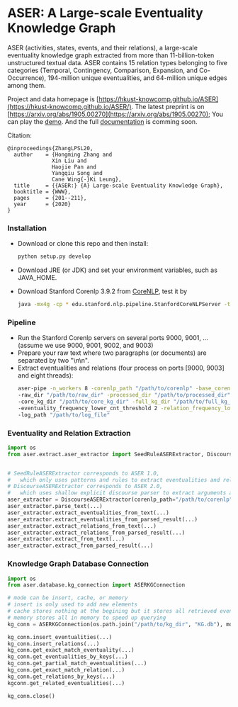 # ASER: A Large-scale Eventuality Knowledge Graph

ASER (activities, states, events, and their relations), a large-scale eventuality knowledge graph extracted from more than 11-billion-token unstructured textual data. ASER contains 15 relation types belonging to five categories (Temporal, Contingency, Comparison, Expansion, and Co-Occurrence), 194-million unique eventualities, and 64-million unique edges among them.

Project and data homepage is [https://hkust-knowcomp.github.io/ASER](https://hkust-knowcomp.github.io/ASER/).
The latest preprint is on [https://arxiv.org/abs/1905.00270](https://arxiv.org/abs/1905.00270);
You can play the [demo](http://songcpu1.cse.ust.hk/aser/demo).
And the full [documentation](http://songcpu1.cse.ust.hk/aser/document) is comming soon.

Citation:

    @inproceedings{ZhangLPSL20,
      author    = {Hongming Zhang and
                  Xin Liu and
                  Haojie Pan and
                  Yangqiu Song and
                  Cane Wing{-}Ki Leung},
      title     = {{ASER:} {A} Large-scale Eventuality Knowledge Graph},
      booktitle = {WWW},
      pages     = {201--211},
      year      = {2020}
    }


### Installation

* Download or clone this repo and then install:
  ```bash
  python setup.py develop
  ```

* Download JRE (or JDK) and set your environment variables, such as JAVA_HOME.
* Download Stanford Corenlp 3.9.2 from [CoreNLP](https://stanfordnlp.github.io/CoreNLP/history.html), test it by
  ```bash
  java -mx4g -cp * edu.stanford.nlp.pipeline.StanfordCoreNLPServer -timeout 999999 -port 9000 -quiet false
  ```

### Pipeline

* Run the Stanford Corenlp servers on several ports 9000, 9001, ... (assume we use 9000, 9001, 9002, and 9003)
* Prepare your raw text where two paragraphs (or documents) are separated by two "\n\n".
* Extract eventualities and relations (four process on ports [9000, 9003] and eight threads):
  ```bash
  aser-pipe -n_workers 8 -corenlp_path "/path/to/corenlp" -base_corenlp_port 9000 -n_extractors 4 \
  -raw_dir "/path/to/raw_dir" -processed_dir "/path/to/processed_dir" \
  -core_kg_dir "/path/to/core_kg_dir" -full_kg_dir "/path/to/full_kg_dir" \
  -eventuality_frequency_lower_cnt_threshold 2 -relation_frequency_lower_cnt_threshold 2 \
  -log_path "/path/to/log_file"
  ```

### Eventuality and Relation Extraction

```python
import os
from aser.extract.aser_extractor import SeedRuleASERExtractor, DiscourseASERExtractor


# SeedRuleASERExtractor corresponds to ASER 1.0,
#   which only uses patterns and rules to extract eventualities and relations
# DiscourseASERExtractor corresponds to ASER 2.0,
#   which uses shallow explicit discourse parser to extract arguments and relations and then further utilizes patterns to extract eventualities
aser_extractor = DiscourseASERExtractor(corenlp_path="/path/to/corenlp", corenlp_port=9000)
aser_extractor.parse_text(...)
aser_extractor.extract_eventualities_from_text(...)
aser_extractor.extract_eventualities_from_parsed_result(...)
aser_extractor.extract_relations_from_text(...)
aser_extractor.extract_relations_from_parsed_result(...)
aser_extractor.extract_from_text(...)
aser_extractor.extract_from_parsed_result(...)

```

### Knowledge Graph Database Connection

```python
import os
from aser.database.kg_connection import ASERKGConnection

# mode can be insert, cache, or memory
# insert is only used to add new elements
# cache stores nothing at the begining but it stores all retrieved eventualities and relations
# memory stores all in memory to speed up querying
kg_conn = ASERKGConnection(os.path.join("/path/to/kg_dir", "KG.db"), mode="memory")

kg_conn.insert_eventualities(...)
kg_conn.insert_relations(...)
kg_conn.get_exact_match_eventuality(...)
kg_conn.get_eventualities_by_keys(...)
kg_conn.get_partial_match_eventualities(...)
kg_conn.get_exact_match_relation(...)
kg_conn.get_relations_by_keys(...)
kgconn.get_related_eventualities(...)

kg_conn.close()
```